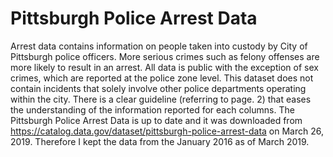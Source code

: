 # Pittsburgh Police Arrest Data
 

Arrest data contains information on people taken into custody by City of Pittsburgh police officers. More serious crimes such as felony offenses are more likely to result in an arrest. All data is public with the exception of sex crimes, which are reported at the police zone level. This dataset does not contain incidents that solely involve other police departments operating within the city. There is a clear guideline (referring to page. 2) that eases the understanding of the information reported for each columns. The Pittsburgh Police Arrest Data is up to date and it was downloaded from https://catalog.data.gov/dataset/pittsburgh-police-arrest-data on March 26, 2019. Therefore I kept the data from the January 2016 as of March 2019.
